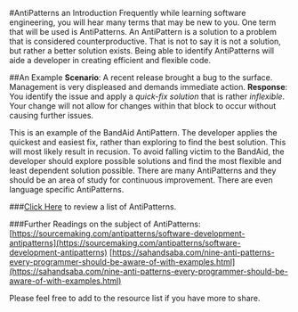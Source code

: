 #AntiPatterns an Introduction
Frequently while learning software engineering, you will hear many terms that may be new to you. One term that will be used is AntiPatterns. An AntiPattern is a solution to a problem that is considered counterproductive. That is not to say it is not a solution, but rather a better solution exists. Being able to identify AntiPatterns will aide a developer in creating efficient and flexible code.


##An Example
**Scenario**: A recent release brought a bug to the surface. Management is very displeased and demands immediate action.
**Response**: You identify the issue and apply a *quick-fix solution* that is rather *inflexible*. Your change will not allow for changes within that block to occur without causing further issues.


This is an example of the BandAid AntiPattern. The developer applies the quickest and easiest fix, rather than exploring to find the best solution. This will most likely result in recusion. To avoid falling victim to the BandAid, the developer should explore possible solutions and find the most flexible and least dependent solution possible. There are many AntiPatterns and they should be an area of study for continuous improvement. There are even language specific AntiPatterns.


###[Click Here](http://wiki.c2.com/?AntiPatternsCatalog) to review a list of AntiPatterns.


###Further Readings on the subject of AntiPatterns:
[https://sourcemaking.com/antipatterns/software-development-antipatterns](https://sourcemaking.com/antipatterns/software-development-antipatterns)
[https://sahandsaba.com/nine-anti-patterns-every-programmer-should-be-aware-of-with-examples.html](https://sahandsaba.com/nine-anti-patterns-every-programmer-should-be-aware-of-with-examples.html)


Please feel free to add to the resource list if you have more to share.